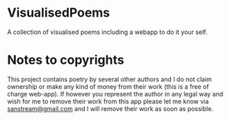 # VisualisedPoems
A collection of visualised poems including a webapp to do it your self.

# Notes to copyrights
This project contains poetry by several other authors and I do not claim ownership or make any kind of money from their work (this is a free of charge web-app). If however you represent the author in any legal way and wish for me to remove their work from this app please let me know via sanstream@gmail.com and I will remove their work as soon as possible.
